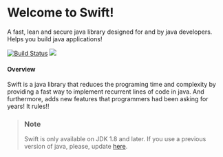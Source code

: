 # Welcome to Swift!
A fast, lean and secure java library designed for and by java developers. Helps you build java applications!

[![Build Status](https://travis-ci.org/computer-engineering-uniovi/swift.svg?branch=development)](https://travis-ci.org/computer-engineering-uniovi/swift)
[![](https://jitpack.io/v/computer-engineering-uniovi/NSXMLParser.svg)](https://jitpack.io/#computer-engineering-uniovi/NSXMLParser)

#### Overview
Swift is a java library that reduces the programing time and complexity by providing a fast way to implement recurrent lines of code in java. And furthermore, adds new features that programmers had been asking for years! It rules!!

> ### Note
> Swift is only available on JDK 1.8 and later. If you use a previous version of java, please, update [here](http://www.oracle.com/technetwork/java/javase/overview/index.html).
